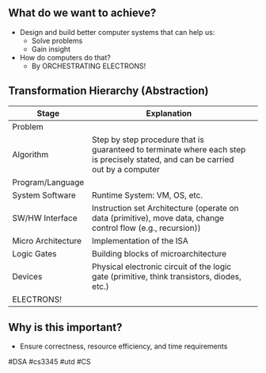 ## What do we want to achieve?
- Design and build better computer systems that can help us:
	- Solve problems
	- Gain insight
- How do computers do that?
	- By ORCHESTRATING ELECTRONS!
## Transformation Hierarchy (Abstraction)
| Stage              | Explanation                                                                                                                      |     |
| ------------------ | -------------------------------------------------------------------------------------------------------------------------------- | --- |
| Problem            |                                                                                                                                  |     |
| Algorithm          | Step by step procedure that is guaranteed to terminate where each step is precisely stated, and can be carried out by a computer |     |
| Program/Language   |                                                                                                                                  |     |
| System Software    | Runtime System: VM, OS, etc.                                                                                                     |     |
| SW/HW Interface    | Instruction set Architecture (operate on data (primitive), move data, change control flow (e.g., recursion))                     |     |
| Micro Architecture | Implementation of the ISA                                                                                                        |     |
| Logic Gates        | Building blocks of microarchitecture                                                                                             |     |
| Devices            | Physical electronic circuit of the logic gate (primitive, think transistors, diodes, etc.)                                       |     |
| ELECTRONS!         |                                                                                                                                  |     |

## Why is this important?
- Ensure correctness, resource efficiency, and time requirements


#DSA #cs3345 #utd #CS 